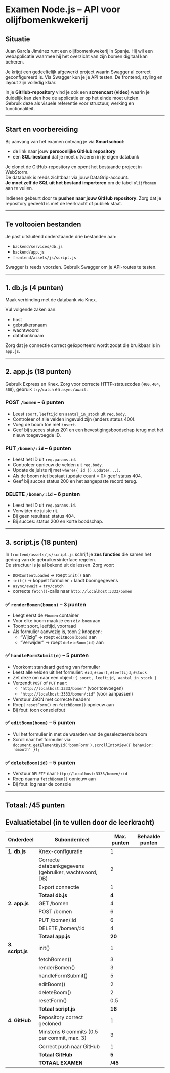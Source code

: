 # Examen Node.js – API voor olijfbomenkwekerij

## Situatie

Juan García Jiménez runt een olijfbomenkwekerij in Spanje. Hij wil een webapplicatie waarmee hij het overzicht van zijn bomen digitaal kan beheren.

Je krijgt een gedeeltelijk afgewerkt project waarin Swagger al correct geconfigureerd is. Via Swagger kun je je API testen. De frontend, styling en layout zijn volledig klaar.

In je **GitHub-repository** vind je ook een **screencast (video)** waarin je duidelijk kan zien hoe de applicatie er op het einde moet uitzien.  
Gebruik deze als visuele referentie voor structuur, werking en functionaliteit.

---

## Start en voorbereiding

Bij aanvang van het examen ontvang je via **Smartschool**:

- de link naar jouw **persoonlijke GitHub repository**
- een **SQL-bestand** dat je moet uitvoeren in je eigen databank

Je clonet de GitHub-repository en opent het bestaande project in WebStorm.  
De databank is reeds zichtbaar via jouw DataGrip-account.  
**Je moet zelf de SQL uit het bestand importeren** om de tabel `olijfbomen` aan te vullen.

Indienen gebeurt door te **pushen naar jouw GitHub repository**. Zorg dat je repository gedeeld is met de leerkracht of publiek staat.

---

## Te voltooien bestanden

Je past uitsluitend onderstaande drie bestanden aan:

- `backend/services/db.js`
- `backend/app.js`
- `frontend/assets/js/script.js`

Swagger is reeds voorzien. Gebruik Swagger om je API-routes te testen.

---

## 1. db.js (4 punten)

Maak verbinding met de databank via Knex.

Vul volgende zaken aan:

- host
- gebruikersnaam
- wachtwoord
- databanknaam

Zorg dat je connectie correct geëxporteerd wordt zodat die bruikbaar is in `app.js`.

---

## 2. app.js (18 punten)

Gebruik Express en Knex. Zorg voor correcte HTTP-statuscodes (`400`, `404`, `500`), gebruik `try/catch` en `async/await`.

### POST `/bomen` – 6 punten

- Leest `soort`, `leeftijd` en `aantal_in_stock` uit `req.body`.
- Controleer of alle velden ingevuld zijn (anders status 400).
- Voeg de boom toe met `insert`.
- Geef bij succes status 201 en een bevestigingsboodschap terug met het nieuw toegevoegde ID.

### PUT `/bomen/:id` – 6 punten

- Leest het ID uit `req.params.id`.
- Controleer opnieuw de velden uit `req.body`.
- Update de juiste rij met `where({ id }).update(...)`.
- Als de boom niet bestaat (update count = 0): geef status 404.
- Geef bij succes status 200 en het aangepaste record terug.

### DELETE `/bomen/:id` – 6 punten

- Leest het ID uit `req.params.id`.
- Verwijder de juiste rij.
- Bij geen resultaat: status 404.
- Bij succes: status 200 en korte boodschap.

---

## 3. script.js (18 punten)

In `frontend/assets/js/script.js` schrijf je **zes functies** die samen het gedrag van de gebruikersinterface regelen.  
De structuur is je al bekend uit de lessen. Zorg voor:

- `DOMContentLoaded` → roept `init()` aan
- `init()` → koppelt formulier + laadt boomgegevens
- `async/await` + `try/catch`
- correcte `fetch()`-calls naar `http://localhost:3333/bomen`

### ✅ `renderBomen(bomen)` – 3 punten

- Leegt eerst de `#bomen` container
- Voor elke boom maak je een `div.boom` aan
- Toont: soort, leeftijd, voorraad
- Als formulier aanwezig is, toon 2 knoppen:
  - “Wijzig” → roept `editBoom(boom)` aan
  - “Verwijder” → roept `deleteBoom(id)` aan

### ✅ `handleFormSubmit(e)` – 5 punten

- Voorkomt standaard gedrag van formulier
- Leest alle velden uit het formulier: `#id`, `#soort`, `#leeftijd`, `#stock`
- Zet deze om naar een object:
  `{ soort, leeftijd, aantal_in_stock }`
- Verzendt `POST` of `PUT` naar:
  - `"http://localhost:3333/bomen"` (voor toevoegen)
  - `"http://localhost:3333/bomen/:id"` (voor aanpassen)
- Verstuur JSON met correcte headers
- Roept `resetForm()` en `fetchBomen()` opnieuw aan
- Bij fout: toon consolefout

### ✅ `editBoom(boom)` – 5 punten

- Vul het formulier in met de waarden van de geselecteerde boom
- Scroll naar het formulier via:
  `document.getElementById('boomForm').scrollIntoView({ behavior: 'smooth' });`

### ✅ `deleteBoom(id)` – 5 punten

- Verstuur `DELETE` naar `http://localhost:3333/bomen/:id`
- Roep daarna `fetchBomen()` opnieuw aan
- Bij fout: log naar de console

---

## Totaal: /45 punten

## Evaluatietabel (in te vullen door de leerkracht)

| Onderdeel        | Subonderdeel                                          | Max. punten | Behaalde punten |
| ---------------- | ----------------------------------------------------- | ----------- | --------------- |
| **1. db.js**     | Knex-configuratie                                     | 1           |                 |
|                  | Correcte databankgegevens (gebruiker, wachtwoord, DB) | 2           |                 |
|                  | Export connectie                                      | 1           |                 |
|                  | **Totaal db.js**                                      | **4**       |                 |
| **2. app.js**    | GET /bomen                                            | 4           |                 |
|                  | POST /bomen                                           | 6           |                 |
|                  | PUT /bomen/:id                                        | 6           |                 |
|                  | DELETE /bomen/:id                                     | 4           |                 |
|                  | **Totaal app.js**                                     | **20**      |                 |
| **3. script.js** | init()                                                | 1           |                 |
|                  | fetchBomen()                                          | 3           |                 |
|                  | renderBomen()                                         | 3           |                 |
|                  | handleFormSubmit()                                    | 5           |                 |
|                  | editBoom()                                            | 2           |                 |
|                  | deleteBoom()                                          | 2           |                 |
|                  | resetForm()                                           | 0.5         |                 |
|                  | **Totaal script.js**                                  | **16**      |                 |
| **4. GitHub**    | Repository correct gecloned                           | 1           |                 |
|                  | Minstens 6 commits (0.5 per commit, max. 3)           | 3           |                 |
|                  | Correct push naar GitHub                              | 1           |                 |
|                  | **Totaal GitHub**                                     | **5**       |                 |
|                  | **TOTAAL EXAMEN**                                     | **/45**     |                 |
